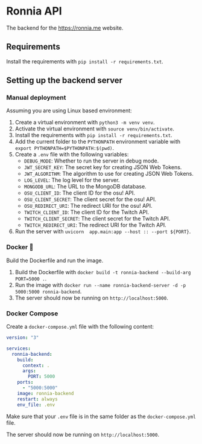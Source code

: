 # Ronnia API

The backend for the https://ronnia.me website.

## Requirements

Install the requirements with `pip install -r requirements.txt`.

## Setting up the backend server

### Manual deployment

Assuming you are using Linux based environment:

1. Create a virtual environment with `python3 -m venv venv`.
2. Activate the virtual environment with `source venv/bin/activate`.
3. Install the requirements with `pip install -r requirements.txt`.
4. Add the current folder to the `PYTHONPATH` environment variable with `export PYTHONPATH=$PYTHONPATH:$(pwd)`.
5. Create a `.env` file with the following variables:
    - `DEBUG_MODE`: Whether to run the server in debug mode.
    - `JWT_SECRET_KEY`: The secret key for creating JSON Web Tokens.
    - `JWT_ALGORITHM`: The algorithm to use for creating JSON Web Tokens.
    - `LOG_LEVEL`: The log level for the server.
    - `MONGODB_URL`: The URL to the MongoDB database.
    - `OSU_CLIENT_ID`: The client ID for the osu! API.
    - `OSU_CLIENT_SECRET`: The client secret for the osu! API.
    - `OSU_REDIRECT_URI`: The redirect URI for the osu! API.
    - `TWITCH_CLIENT_ID`: The client ID for the Twitch API.
    - `TWITCH_CLIENT_SECRET`: The client secret for the Twitch API.
    - `TWITCH_REDIRECT_URI`: The redirect URI for the Twitch API.
6. Run the server with `uvicorn  app.main:app --host :: --port ${PORT}`.

### Docker 🐳

Build the Dockerfile and run the image.

1. Build the Dockerfile with `docker build -t ronnia-backend --build-arg PORT=5000 .`.
2. Run the image with `docker run --name ronnia-backend-server -d -p 5000:5000 ronnia-backend`.
3. The server should now be running on `http://localhost:5000`.


### Docker Compose

Create a `docker-compose.yml` file with the following content:

```yaml
version: "3"

services:
  ronnia-backend:
    build:
      context: .
      args:
        PORT: 5000
    ports:
      - "5000:5000"
    image: ronnia-backend
    restart: always
    env_file: .env
```

Make sure that your `.env` file is in the same folder as the `docker-compose.yml` file. 

The server should now be running on `http://localhost:5000`.